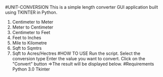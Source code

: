 #UNIT-CONVERSION
This is a simple length converter GUI application built using TKINTER in Python.
1. Centimeter to Meter
2. Meter to Centimeter
3. Centimeter to Feet
4. Feet to Inches
5. Mile to Kilometre
6. Sqft to Sqmtrs
7. Sqft to Acres/Hectres
#HOW TO USE
Run the script.
Select the conversion type
Enter the value you want to convert.
Click on the "Convert" button =>The result will be displayed below.
#Requirements
Python 3.0
Tkinter   
